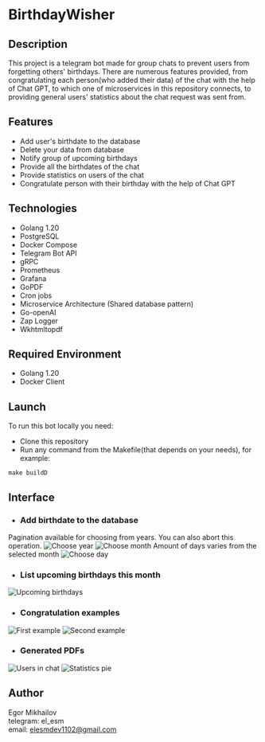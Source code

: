 # BirthdayWisher

## Description
This project is a telegram bot made for group chats to prevent users from
forgetting others' birthdays. There are numerous features provided, from congratulating each person(who added their data)
of the chat with the help of Chat GPT, to which one of microservices in this repository connects, to providing general users' statistics about the chat request was sent from.


## Features
- Add user's birthdate to the database
- Delete your data from database
- Notify group of upcoming birthdays
- Provide all the birthdates of the chat
- Provide statistics on users of the chat
- Congratulate person with their birthday with the help of Chat GPT

## Technologies
- Golang 1.20
- PostgreSQL
- Docker Compose
- Telegram Bot API
- gRPC
- Prometheus
- Grafana
- GoPDF
- Cron jobs
- Microservice Architecture (Shared database pattern)
- Go-openAI
- Zap Logger
- Wkhtmltopdf


## Required Environment
- Golang 1.20
- Docker Client

## Launch
To run this bot locally you need:
- Clone this repository
- Run any command from the Makefile(that depends on your needs), for example:
```
make buildD
```

## Interface
- ### Add birthdate to the database
Pagination available for choosing from years. You can also abort this operation.
![Choose year](./screenshots/chooseYear.png)
![Choose month](./screenshots/chooseMonth.png)
Amount of days varies from the selected month
![Choose day](./screenshots/chooseDay.png)
- ### List upcoming birthdays this month
![Upcoming birthdays](./screenshots/soon_birthdays.png)
- ### Congratulation examples
![First example](./screenshots/congratulationExample.png)
![Second example](./screenshots/congratulationExample2.png)
- ### Generated PDFs
![Users in chat](./screenshots/users_in_chat.png)
![Statistics pie](./screenshots/statistics_pies.png)


## Author
Egor Mikhailov\
telegram: el_esm\
email: elesmdev1102@gmail.com